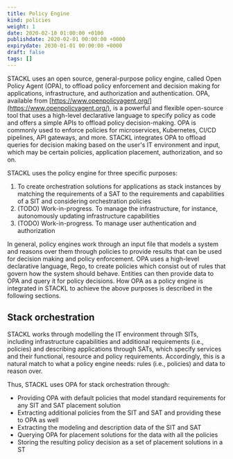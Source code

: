 ```yaml
---
title: Policy Engine
kind: policies
weight: 1
date: 2020-02-10 01:00:00 +0100
publishdate: 2020-02-01 00:00:00 +0000
expirydate: 2030-01-01 00:00:00 +0000
draft: false
tags: []
---
```

STACKL uses an open source, general-purpose policy engine, called Open Policy Agent (OPA), to offload policy enforcement and decision making for applications, infrastructure, and authorization and authentication.
OPA, available from [https://www.openpolicyagent.org/](https://www.openpolicyagent.org/), is a powerful and flexible open-source tool that uses a high-level declarative language to specify policy as code and offers a simple APIs to offload policy decision-making.
OPA is commonly used to enforce policies for microservices, Kubernetes, CI/CD pipelines, API gateways, and more.
STACKL integrates OPA to offload queries for decision making based on the user's IT environment and input, which may be certain policies, application placement, authorization, and so on.

STACKL uses the policy engine for three specific purposes:

1. To create orchestration solutions for applications as stack instances by matching the requirements of a SAT to the requirements and capabilities of a SIT and considering orchestration policies
2. (TODO) Work-in-progress. To manage the infrastructure, for instance, autonomously updating infrastructure capabilities
3. (TODO) Work-in-progress. To manage user authentication and authorization

In general, policy engines work through an input file that models a system and reasons over them through policies to provide results that can be used for decision making and policy enforcement.
OPA uses a high-level declarative language, Rego, to create policies which consist out of rules that govern how the system should behave.
Entities can then provide data to OPA and query it for policy decisions.
How OPA as a policy engine is integrated in STACKL to achieve the above purposes is described in the following sections.

## Stack orchestration

STACKL works through modelling the IT environment through SITs, including infrastructure capabilities and additional requirements (i.e., policies) and describing applications through SATs, which specify services and their functional, resource and policy requirements.
Accordingly, this is a natural match to what a policy engine needs: rules (i.e., policies) and data to reason over.

Thus, STACKL uses OPA for stack orchestration through:

- Providing OPA with default policies that model standard requirements for any SIT and SAT placement solution
- Extracting additional policies from the SIT and SAT and providing these to OPA as well
- Extracting the modeling and description data of the SIT and SAT
- Querying OPA for placement solutions for the data with all the policies
- Storing the resulting policy decision as a set of placement solutions in a ST

